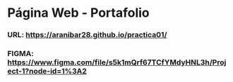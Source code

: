 # Página Web - Portafolio

### URL: https://aranibar28.github.io/practica01/
### FIGMA: https://www.figma.com/file/s5k1mQrf67TCfYMdyHNL3h/Project-1?node-id=1%3A2
